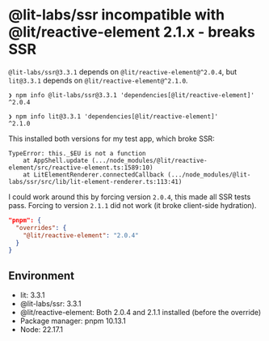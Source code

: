 # @lit-labs/ssr incompatible with @lit/reactive-element 2.1.x - breaks SSR


`@lit-labs/ssr@3.3.1` depends on `@lit/reactive-element@^2.0.4`, but `lit@3.3.1` depends on `@lit/reactive-element@^2.1.0`. 

```
❯ npm info @lit-labs/ssr@3.3.1 'dependencies[@lit/reactive-element]'
^2.0.4

❯ npm info lit@3.3.1 'dependencies[@lit/reactive-element]'
^2.1.0
```

This installed both versions for my test app, which broke SSR:

```
TypeError: this._$EU is not a function
    at AppShell.update (.../node_modules/@lit/reactive-element/src/reactive-element.ts:1589:10)
    at LitElementRenderer.connectedCallback (.../node_modules/@lit-labs/ssr/src/lib/lit-element-renderer.ts:113:41)
```

I could work around this by forcing version `2.0.4`, this made all SSR tests pass. Forcing to version `2.1.1` did not work (it broke client-side hydration).

```json
"pnpm": {
  "overrides": {
    "@lit/reactive-element": "2.0.4"
  }
}
```

## Environment
- lit: 3.3.1
- @lit-labs/ssr: 3.3.1
- @lit/reactive-element: Both 2.0.4 and 2.1.1 installed (before the override)
- Package manager: pnpm 10.13.1
- Node: 22.17.1
